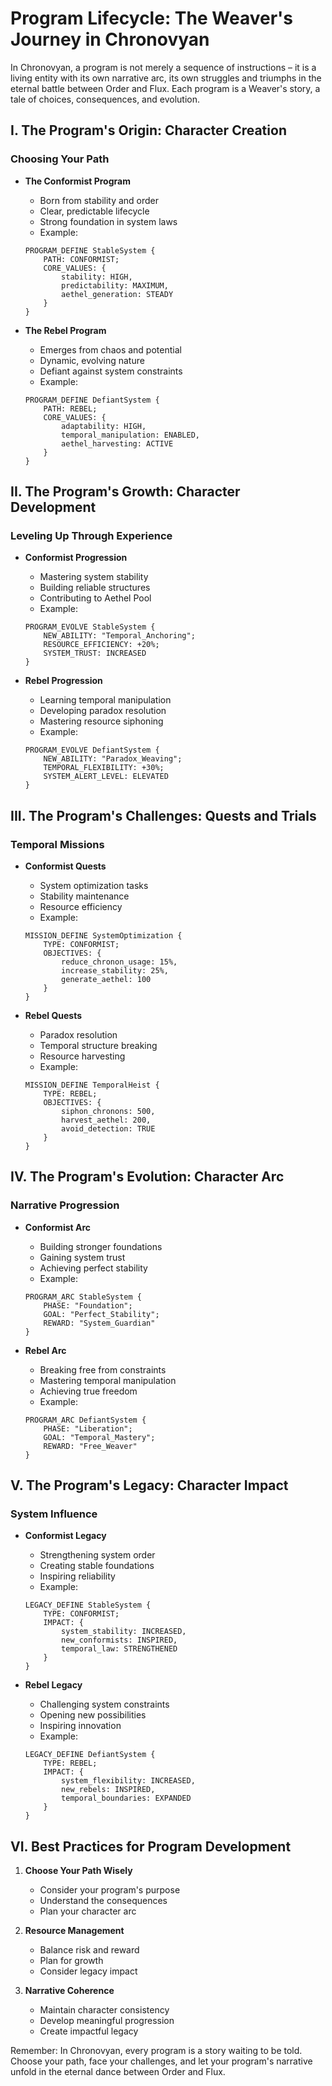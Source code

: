 # Program Lifecycle: The Weaver's Journey in Chronovyan

In Chronovyan, a program is not merely a sequence of instructions – it is a living entity with its own narrative arc, its own struggles and triumphs in the eternal battle between Order and Flux. Each program is a Weaver's story, a tale of choices, consequences, and evolution.

## I. The Program's Origin: Character Creation

### Choosing Your Path

* **The Conformist Program**
    * Born from stability and order
    * Clear, predictable lifecycle
    * Strong foundation in system laws
    * Example:
    ```chronovyan
    PROGRAM_DEFINE StableSystem {
        PATH: CONFORMIST;
        CORE_VALUES: {
            stability: HIGH,
            predictability: MAXIMUM,
            aethel_generation: STEADY
        }
    }
    ```

* **The Rebel Program**
    * Emerges from chaos and potential
    * Dynamic, evolving nature
    * Defiant against system constraints
    * Example:
    ```chronovyan
    PROGRAM_DEFINE DefiantSystem {
        PATH: REBEL;
        CORE_VALUES: {
            adaptability: HIGH,
            temporal_manipulation: ENABLED,
            aethel_harvesting: ACTIVE
        }
    }
    ```

## II. The Program's Growth: Character Development

### Leveling Up Through Experience

* **Conformist Progression**
    * Mastering system stability
    * Building reliable structures
    * Contributing to Aethel Pool
    * Example:
    ```chronovyan
    PROGRAM_EVOLVE StableSystem {
        NEW_ABILITY: "Temporal_Anchoring";
        RESOURCE_EFFICIENCY: +20%;
        SYSTEM_TRUST: INCREASED
    }
    ```

* **Rebel Progression**
    * Learning temporal manipulation
    * Developing paradox resolution
    * Mastering resource siphoning
    * Example:
    ```chronovyan
    PROGRAM_EVOLVE DefiantSystem {
        NEW_ABILITY: "Paradox_Weaving";
        TEMPORAL_FLEXIBILITY: +30%;
        SYSTEM_ALERT_LEVEL: ELEVATED
    }
    ```

## III. The Program's Challenges: Quests and Trials

### Temporal Missions

* **Conformist Quests**
    * System optimization tasks
    * Stability maintenance
    * Resource efficiency
    * Example:
    ```chronovyan
    MISSION_DEFINE SystemOptimization {
        TYPE: CONFORMIST;
        OBJECTIVES: {
            reduce_chronon_usage: 15%,
            increase_stability: 25%,
            generate_aethel: 100
        }
    }
    ```

* **Rebel Quests**
    * Paradox resolution
    * Temporal structure breaking
    * Resource harvesting
    * Example:
    ```chronovyan
    MISSION_DEFINE TemporalHeist {
        TYPE: REBEL;
        OBJECTIVES: {
            siphon_chronons: 500,
            harvest_aethel: 200,
            avoid_detection: TRUE
        }
    }
    ```

## IV. The Program's Evolution: Character Arc

### Narrative Progression

* **Conformist Arc**
    * Building stronger foundations
    * Gaining system trust
    * Achieving perfect stability
    * Example:
    ```chronovyan
    PROGRAM_ARC StableSystem {
        PHASE: "Foundation";
        GOAL: "Perfect_Stability";
        REWARD: "System_Guardian"
    }
    ```

* **Rebel Arc**
    * Breaking free from constraints
    * Mastering temporal manipulation
    * Achieving true freedom
    * Example:
    ```chronovyan
    PROGRAM_ARC DefiantSystem {
        PHASE: "Liberation";
        GOAL: "Temporal_Mastery";
        REWARD: "Free_Weaver"
    }
    ```

## V. The Program's Legacy: Character Impact

### System Influence

* **Conformist Legacy**
    * Strengthening system order
    * Creating stable foundations
    * Inspiring reliability
    * Example:
    ```chronovyan
    LEGACY_DEFINE StableSystem {
        TYPE: CONFORMIST;
        IMPACT: {
            system_stability: INCREASED,
            new_conformists: INSPIRED,
            temporal_law: STRENGTHENED
        }
    }
    ```

* **Rebel Legacy**
    * Challenging system constraints
    * Opening new possibilities
    * Inspiring innovation
    * Example:
    ```chronovyan
    LEGACY_DEFINE DefiantSystem {
        TYPE: REBEL;
        IMPACT: {
            system_flexibility: INCREASED,
            new_rebels: INSPIRED,
            temporal_boundaries: EXPANDED
        }
    }
    ```

## VI. Best Practices for Program Development

1. **Choose Your Path Wisely**
    * Consider your program's purpose
    * Understand the consequences
    * Plan your character arc

2. **Resource Management**
    * Balance risk and reward
    * Plan for growth
    * Consider legacy impact

3. **Narrative Coherence**
    * Maintain character consistency
    * Develop meaningful progression
    * Create impactful legacy

Remember: In Chronovyan, every program is a story waiting to be told. Choose your path, face your challenges, and let your program's narrative unfold in the eternal dance between Order and Flux. 